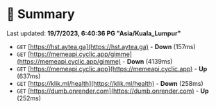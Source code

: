 # 📖 Summary
Last updated: **19/7/2023, 6:40:36 PG "Asia/Kuala_Lumpur"**

- `GET` [https://hst.aytea.ga](https://hst.aytea.ga) - **Down** (157ms)
- `GET` [https://memeapi.cyclic.app/gimme](https://memeapi.cyclic.app/gimme) - **Down** (4139ms)
- `GET` [https://memeapi.cyclic.app](https://memeapi.cyclic.app) - **Up** (637ms)
- `GET` [https://klik.ml/health](https://klik.ml/health) - **Down** (258ms)
- `GET` [https://dumb.onrender.com](https://dumb.onrender.com) - **Up** (252ms)
